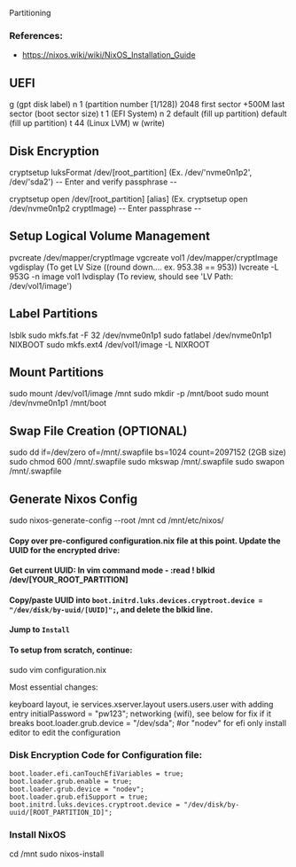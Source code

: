 Partitioning

### References:
- https://nixos.wiki/wiki/NixOS_Installation_Guide

## UEFI

g (gpt disk label)
n
1 (partition number [1/128])
2048 first sector
+500M last sector (boot sector size)
t
1 (EFI System)
n
2
default (fill up partition)
default (fill up partition)
t
44 (Linux LVM)
w (write)


## Disk Encryption
cryptsetup luksFormat /dev/[root_partition] (Ex. /dev/'nvme0n1p2', /dev/'sda2')
-- Enter and verify passphrase --


cryptsetup open /dev/[root_partition] [alias] (Ex. cryptsetup open /dev/nvme0n1p2 cryptImage)
-- Enter passphrase --


## Setup Logical Volume Management
pvcreate /dev/mapper/cryptImage
vgcreate vol1 /dev/mapper/cryptImage
vgdisplay (To get LV Size ((round down.... ex. 953.38 == 953))
lvcreate -L 953G -n image vol1 
lvdisplay (To review, should see 'LV Path: /dev/vol1/image')


## Label Partitions

lsblk
sudo mkfs.fat -F 32 /dev/nvme0n1p1
sudo fatlabel /dev/nvme0n1p1 NIXBOOT
sudo mkfs.ext4 /dev/vol1/image -L NIXROOT


## Mount Partitions
sudo mount /dev/vol1/image /mnt
sudo mkdir -p /mnt/boot
sudo mount /dev/nvme0n1p1 /mnt/boot


## Swap File Creation (OPTIONAL)
sudo dd if=/dev/zero of=/mnt/.swapfile bs=1024 count=2097152 (2GB size)
sudo chmod 600 /mnt/.swapfile
sudo mkswap /mnt/.swapfile
sudo swapon /mnt/.swapfile


## Generate Nixos Config
sudo nixos-generate-config --root /mnt
cd /mnt/etc/nixos/
#### Copy over pre-configured configuration.nix file at this point. Update the UUID for the encrypted drive: 
#### Get current UUID: In vim command mode - :read ! blkid /dev/[YOUR_ROOT_PARTITION]
#### Copy/paste UUID into `boot.initrd.luks.devices.cryptroot.device = "/dev/disk/by-uuid/[UUID]";`, and delete the blkid line.
#### Jump to `Install`

#### To setup from scratch, continue:
sudo vim configuration.nix

Most essential changes:

keyboard layout, ie services.xserver.layout
users.users.user with adding entry initialPassword = "pw123";
networking (wifi), see below for fix if it breaks
boot.loader.grub.device = "/dev/sda"; #or "nodev" for efi only
install editor to edit the configuration 

### Disk Encryption Code for Configuration file:
```
boot.loader.efi.canTouchEfiVariables = true;
boot.loader.grub.enable = true;
boot.loader.grub.device = "nodev";
boot.loader.grub.efiSupport = true;
boot.initrd.luks.devices.cryptroot.device = "/dev/disk/by-uuid/[ROOT_PARTITION_ID]";

```

### Install NixOS
cd /mnt
sudo nixos-install
